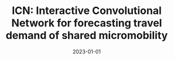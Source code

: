 ---
title: "ICN: Interactive Convolutional Network for forecasting travel demand of shared micromobility"
collection: publications
category: conferences
permalink: /publication/2023-01-01-ICN-Interactive-Convolutional-Network-for-forecasting-travel-demand-of-shared-micromobility
date: 2023-01-01
venue: 'Transportation Research Board 102nd Annual Meeting'
---